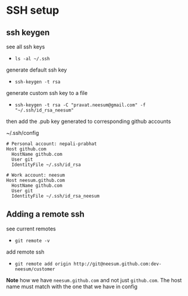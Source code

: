 # SSH setup

## ssh keygen

see all ssh keys
  - `ls -al ~/.ssh`

generate default ssh key
  - `ssh-keygen -t rsa`

generate custom ssh key to a file 
  - `ssh-keygen -t rsa -C "pravat.neesum@gmail.com" -f "~/.ssh/id_rsa_neesum"`

then add the .pub key generated to corresponding github accounts

~/.ssh/config
  ```
  # Personal account: nepali-prabhat
  Host github.com
    HostName github.com
    User git
    IdentityFile ~/.ssh/id_rsa
    
  # Work account: neesum
  Host neesum.github.com
    HostName github.com
    User git
    IdentityFile ~/.ssh/id_rsa_neesum

  ```

## Adding a remote ssh

see current remotes
  - `git remote -v`

add remote ssh
  - `git remote add origin http://git@neesum.github.com:dev-neesum/customer`

**Note** how we have `neesum.github.com` and not just `github.com`. The host name must match with the one that we have in config